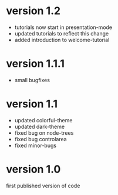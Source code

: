 # version 1.2
- tutorials now start in presentation-mode
- updated tutorials to reflect this change
- added introduction to welcome-tutorial

# version 1.1.1
- small bugfixes

# version 1.1
- updated colorful-theme
- updated dark-theme
- fixed bug on node-trees
- fixed bug controlarea
- fixed minor-bugs

# version 1.0

first published version of code
